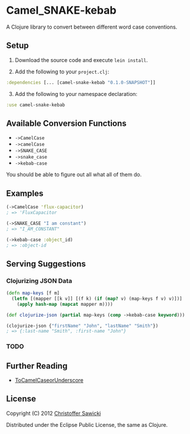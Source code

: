# Camel_SNAKE-kebab

A Clojure library to convert between different word case conventions.

## Setup

1. Download the source code and execute `lein install`.

2. Add the following to your `project.clj`:

  ```clojure
  :dependencies [... [camel-snake-kebab "0.1.0-SNAPSHOT"]]
  ```

3. Add the following to your namespace declaration:

  ```clojure
  :use camel-snake-kebab
  ```

## Available Conversion Functions

* `->CamelCase`
* `->camelCase`
* `->SNAKE_CASE`
* `->snake_case`
* `->kebab-case`

You should be able to figure out all what all of them do.

## Examples

```clojure
(->CamelCase 'flux-capacitor)
; => 'FluxCapacitor

(->SNAKE_CASE "I am constant")
; => "I_AM_CONSTANT"

(->kebab-case :object_id)
; => :object-id
```

## Serving Suggestions

### Clojurizing JSON Data

```clojure
(defn map-keys [f m]
  (letfn [(mapper [[k v]] [(f k) (if (map? v) (map-keys f v) v)])]
    (apply hash-map (mapcat mapper m))))

(def clojurize-json (partial map-keys (comp ->kebab-case keyword)))

(clojurize-json {"firstName" "John", "lastName" "Smith"})
; => {:last-name "Smith", :first-name "John"}
```

### TODO

## Further Reading

* [ToCamelCaseorUnderscore](http://citeseerx.ist.psu.edu/viewdoc/summary?doi=10.1.1.158.9499)

## License

Copyright (C) 2012 [Christoffer Sawicki](mailto:christoffer.sawicki@gmail.com)

Distributed under the Eclipse Public License, the same as Clojure.

